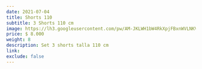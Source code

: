 ```yaml
---
date: 2021-07-04
title: Shorts 110
subtitle: 3 Shorts 110 cm
image: https://lh3.googleusercontent.com/pw/AM-JKLWH1bW4RkXpjFBxnWVLNKVS9amiZsLf01BMOYaV2WmA2c3tGWtZWV-6xJNj14OWnovm8V_6WOGVopY6kmo0w7JRQtXcuMhhOIPMxtnvW541Hy0ggpBlxjyn7oLYw_pLzsuAl95JF01JjoN39ekuN8whXw=w828-h621-no?authuser=0
price: $ 8.000
weight: 8
description: Set 3 shorts talla 110 cm
link: 
exclude: false
---
```

